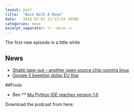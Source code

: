 ```yaml
---
layout: post
title:  "Back With A Boom"
date:   2018-07-01 13:13:54 +0100
categories: news
excerpt_separator: <!--more-->
---
```

The first new episode in a little while

<!--more-->

## News
* [Shakti tape-out – another open source chip running linux](http://www.geekdave.in/2018/07/indias-first-risc-v-is-here-linux-boots.html)
* [Google 5 beeelion dollar EU fine](https://www.bbc.co.uk/news/technology-44858238)

##Finds
* Ben
** [Mu Python IDE reaches version 1.0](https://codewith.mu/)


Download the podcast from here:
